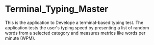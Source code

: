 # Terminal_Typing_Master
This is the application to Develope a terminal-based typing test. The application tests the user's typing speed by presenting a list of random words from a selected category and measures metrics like words per minute (WPM).

